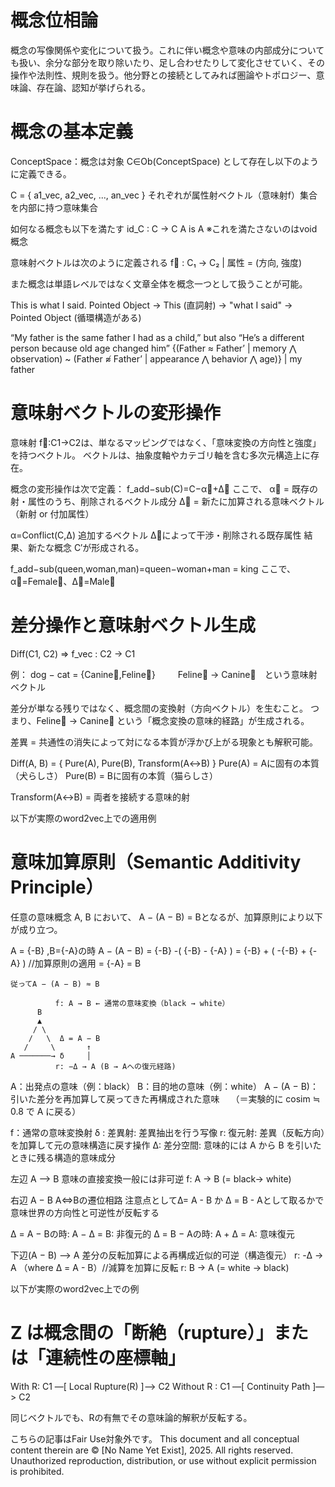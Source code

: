 # 概念位相論

概念の写像関係や変化について扱う。これに伴い概念や意味の内部成分についても扱い、余分な部分を取り除いたり、足し合わせたりして変化させていく、その操作や法則性、規則を扱う。他分野との接続としてみれば圏論やトポロジー、意味論、存在論、認知が挙げられる。

# 概念の基本定義

ConceptSpace：概念は対象 C∈Ob(ConceptSpace) として存在し以下のように定義できる。

C = { a1_vec, a2_vec, ..., an_vec }
それぞれが属性射ベクトル（意味射f）集合を内部に持つ意味集合

如何なる概念も以下を満たす
id_C : C → C
A is A
※これを満たさないのはvoid概念

意味射ベクトルは次のように定義される
f⃗ : C₁ → C₂ | 属性 = (方向, 強度)

また概念は単語レベルではなく文章全体を概念一つとして扱うことが可能。

This is what I said.
Pointed Object → This (直詞射) → "what I said" → Pointed Object
(循環構造がある)

“My father is the same father I had as a child,” but also “He’s a different person because old age changed him”
{(Father ≈ Father’ | memory ⋀ observation) ~ (Father ≉ Father’ | appearance
⋀ behavior ⋀ age)} | my father


# 意味射ベクトルの変形操作

意味射 f⃗:C1→C2は、単なるマッピングではなく、「意味変換の方向性と強度」を持つベクトル。 ベクトルは、抽象度軸やカテゴリ軸を含む多次元構造上に存在。

概念の変形操作は次で定義：
f_add−sub(C)=C−α⃗+Δ⃗
ここで、
α⃗ = 既存の射・属性のうち、削除されるベクトル成分
Δ⃗ = 新たに加算される意味ベクトル（新射 or 付加属性）

α=Conflict(C,Δ) 追加するベクトル Δ⃗によって干渉・削除される既存属性 結果、新たな概念 C′が形成される。

f_add−sub(queen,woman,man)=queen−woman+man = king ここで、α⃗=Female⃗、Δ⃗=Male⃗


# 差分操作と意味射ベクトル生成

Diff(C1, C2) ⇒ f_vec : C2 → C1

例： dog − cat = {Canine⃗,Feline⃗}
　　 Feline⃗ → Canine⃗　という意味射ベクトル

差分が単なる残りではなく、概念間の変換射（方向ベクトル）を生むこと。 つまり、Feline⃗ → Canine⃗ という「概念変換の意味的経路」が生成される。

差異 = 共通性の消失によって対になる本質が浮かび上がる現象とも解釈可能。

Diff(A, B) = { Pure(A), Pure(B), Transform(A↔B) }
Pure(A) = Aに固有の本質（犬らしさ）
Pure(B) = Bに固有の本質（猫らしさ）

Transform(A↔B) = 両者を接続する意味的射

以下が実際のword2vec上での適用例


# 意味加算原則（Semantic Additivity Principle）

任意の意味概念 A, B において、
A − (A − B) = Bとなるが、加算原則により以下が成り立つ。

A = {-B} ,B={-A}の時
A − (A − B)
= {-B} -( {-B} - {-A} )
= {-B} + ( -{-B} + {-A} ) //加算原則の適用
= {-A}
= B

```
従ってA − (A − B) ≈ B

          f: A → B ← 通常の意味変換（black → white）
      B
      ▲
     / \
    /   \  Δ = A − B
   /     \       ↑
A ───────→ δ     │
          r: −Δ → A (B → Aへの復元経路)
```          

A：出発点の意味（例：black）
B：目的地の意味（例：white）
A − (A − B)：引いた差分を再加算して戻ってきた再構成された意味　
（＝実験的に cosim ≒ 0.8 で A に戻る）

f：通常の意味変換射
δ : 差異射: 差異抽出を行う写像
r: 復元射: 差異（反転方向）を加算して元の意味構造に戻す操作
Δ: 差分空間: 意味的には A から B を引いたときに残る構造的意味成分

左辺 A ⟶ B
意味の直接変換一般には非可逆
f: A → B (= black→ white)

右辺 A − B
A⇔Bの遷位相路
注意点としてΔ= A - B か Δ = B - Aとして取るかで
意味世界の方向性と可逆性が反転する

Δ = A − Bの時: A − Δ = B: 非復元的
Δ = B − Aの時: A + Δ = A: 意味復元

下辺(A − B) ⟶ A
差分の反転加算による再構成近似的可逆（構造復元）
r: -Δ → A （where Δ = A - B）//減算を加算に反転
r: B → A (= white → black)

以下が実際のword2vec上での例


# Z は概念間の「断絶（rupture）」または「連続性の座標軸」

With R: C1 —[ Local Rupture(R) ]—> C2
Without R : C1 —[ Continuity Path ]—> C2

同じベクトルでも、Rの有無でその意味論的解釈が反転する。

こちらの記事はFair Use対象外です。
This document and all conceptual content therein are © [No Name Yet Exist], 2025. All rights reserved. Unauthorized reproduction, distribution, or use without explicit permission is prohibited.